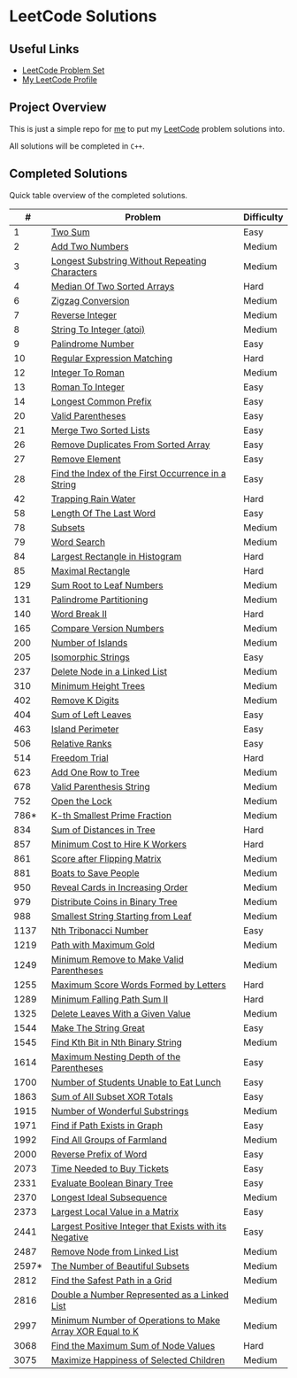 # LeetCode Solutions

## Useful Links

- [LeetCode Problem Set](https://leetcode.com/problemset/)
- [My LeetCode Profile](https://leetcode.com/Jawdan)

## Project Overview

This is just a simple repo for [me](https://leetcode.com/Jawdan) to put my [LeetCode](https://leetcode.com/problemset/) problem solutions into.

All solutions will be completed in `C++`.

## Completed Solutions

Quick table overview of the completed solutions.

| #     | Problem                                                                                                                         | Difficulty |
| ----- | ------------------------------------------------------------------------------------------------------------------------------- | ---------- |
| 1     | [Two Sum](Solutions/0001.TwoSum.cpp)                                                                                            | Easy       |
| 2     | [Add Two Numbers](Solutions/0002.AddTwoNumbers.cpp)                                                                             | Medium     |
| 3     | [Longest Substring Without Repeating Characters](Solutions/0003.LongestSubstringWithoutRepeatingCharacters.cpp)                 | Medium     |
| 4     | [Median Of Two Sorted Arrays](Solutions/0004.MedianOfTwoSortedArrays.cpp)                                                       | Hard       |
| 6     | [Zigzag Conversion](Solutions/0006.ZigzagConversion.cpp)                                                                        | Medium     |
| 7     | [Reverse Integer](Solutions/0007.ReverseInteger.cpp)                                                                            | Medium     |
| 8     | [String To Integer (atoi)](Solutions/0008.StringToIntegerAtoi.cpp)                                                              | Medium     |
| 9     | [Palindrome Number](Solutions/0009.PalindromeNumber.cpp)                                                                        | Easy       |
| 10    | [Regular Expression Matching](Solutions/0010.RegularExpressionMatching.cpp)                                                     | Hard       |
| 12    | [Integer To Roman](Solutions/0012.IntegerToRoman.cpp)                                                                           | Medium     |
| 13    | [Roman To Integer](Solutions/0013.RomanToInteger.cpp)                                                                           | Easy       |
| 14    | [Longest Common Prefix](Solutions/0014.LongestCommonPrefix.cpp)                                                                 | Easy       |
| 20    | [Valid Parentheses](Solutions/0020.ValidParentheses.cpp)                                                                        | Easy       |
| 21    | [Merge Two Sorted Lists](Solutions/0021.MergeTwoSortedLists.cpp)                                                                | Easy       |
| 26    | [Remove Duplicates From Sorted Array](Solutions/0026.RemoveDuplicatesFromSortedArray.cpp)                                       | Easy       |
| 27    | [Remove Element](Solutions/0027.RemoveElement.cpp)                                                                              | Easy       |
| 28    | [Find the Index of the First Occurrence in a String](solutions/0028.FindTheIndexOfTheFirstOccurenceInAString.cpp)               | Easy       |
| 42    | [Trapping Rain Water](Solutions/0042.TrappingRainWater.cpp)                                                                     | Hard       |
| 58    | [Length Of The Last Word](Solutions/0058.LengthOfTheLastWord.cpp)                                                               | Easy       |
| 78    | [Subsets](Solutions/0078.Subsets.cpp)                                                                                           | Medium     |
| 79    | [Word Search](Solutions/0079.WordSearch.cpp)                                                                                    | Medium     |
| 84    | [Largest Rectangle in Histogram](Solutions/0084.LargestRectangleInHistogram.cpp)                                                | Hard       |
| 85    | [Maximal Rectangle](Solutions/0085.MaximalRectangle.cpp)                                                                        | Hard       |
| 129   | [Sum Root to Leaf Numbers](Solutions/0129.SumRootToLeafNumbers.cpp)                                                             | Medium     |
| 131   | [Palindrome Partitioning](Solutions/0131.PalindromePartitioning.cpp)                                                            | Medium     |
| 140   | [Word Break II](Solutions/0140.WordBreakII.cpp)                                                                                 | Hard       |
| 165   | [Compare Version Numbers](Solutions/0165.CompareVersionNumbers.cpp)                                                             | Medium     |
| 200   | [Number of Islands](Solutions/0200.NumberOfIslands.cpp)                                                                         | Medium     |
| 205   | [Isomorphic Strings](Solutions/0205.IsomorphicStrings.cpp)                                                                      | Easy       |
| 237   | [Delete Node in a Linked List](Solutions/0237.DeleteNodeInALinkedList.cpp)                                                      | Medium     |
| 310   | [Minimum Height Trees](Solutions/0310.MinimumHeightTrees.cpp)                                                                   | Medium     |
| 402   | [Remove K Digits](Solutions/0402.RemoveKDigits.cpp)                                                                             | Medium     |
| 404   | [Sum of Left Leaves](Solutions/0404.SumOfLeftLeaves.cpp)                                                                        | Easy       |
| 463   | [Island Perimeter](Solutions/0463.IslandPerimeter.cpp)                                                                          | Easy       |
| 506   | [Relative Ranks](Solutions/0506.RelativeRanks.cpp)                                                                              | Easy       |
| 514   | [Freedom Trial](Solutions/0514.FreedomTrial.cpp)                                                                                | Hard       |
| 623   | [Add One Row to Tree](Solutions/0623.AddOneRowToTree.cpp)                                                                       | Medium     |
| 678   | [Valid Parenthesis String](Solutions/0678.ValidParenthesisString.cpp)                                                           | Medium     |
| 752   | [Open the Lock](Solutions/0752.OpenTheLock.cpp)                                                                                 | Medium     |
| 786*  | [K-th Smallest Prime Fraction](Solutions/0786.KthSmallestPrimeFraction.cpp)                                                     | Medium     |
| 834   | [Sum of Distances in Tree](Solutions/0834.SumOfDistancesInTree.cpp)                                                             | Hard       |
| 857   | [Minimum Cost to Hire K Workers](solutions/0857.MinimumCostToHireKWorkers.cpp)                                                  | Hard       |
| 861   | [Score after Flipping Matrix](Solutions/0861.ScoreAfterFlippingMatrix.cpp)                                                      | Medium     |
| 881   | [Boats to Save People](Solutions/0881.BoatsToSavePeople.cpp)                                                                    | Medium     |
| 950   | [Reveal Cards in Increasing Order](Solutions/0950.RevealCardsInIncreasingOrder.cpp)                                             | Medium     |
| 979   | [Distribute Coins in Binary Tree](Solutions/979.DistributeCoinsInBinaryTree.cpp)                                                | Medium     |
| 988   | [Smallest String Starting from Leaf](Solutions/0988.SmallestStringStartingFromLeaf.cpp)                                         | Medium     |
| 1137  | [Nth Tribonacci Number](Solutions/1137.NthTribonacciNumber.cpp)                                                                 | Easy       |
| 1219  | [Path with Maximum Gold](Solutions/1219.PathWithMaximumGold.cpp)                                                                | Medium     |
| 1249  | [Minimum Remove to Make Valid Parentheses](Solutions/1249.MinimumRemoveToMakeValidParentheses.cpp)                              | Medium     |
| 1255  | [Maximum Score Words Formed by Letters](Solutions/1255.MaximumScoreWordsFormedByLetters.cpp)                                    | Hard       |
| 1289  | [Minimum Falling Path Sum II](Solutions/1289.MinimumFallingPathSumII.cpp)                                                       | Hard       |
| 1325  | [Delete Leaves With a Given Value](Solutions/1325.DeleteLeavesWithAGivenValue.cpp)                                              | Medium     |
| 1544  | [Make The String Great](Solutions/1544.MakeTheStringGreat.cpp)                                                                  | Easy       |
| 1545  | [Find Kth Bit in Nth Binary String](Solutions/1545.FindKthBitInNthBinaryString.cpp)                                             | Medium     |
| 1614  | [Maximum Nesting Depth of the Parentheses](Solutions/1614.MaximumNestingDepthOfTheParentheses.cpp)                              | Easy       |
| 1700  | [Number of Students Unable to Eat Lunch](Solutions/1700.NumberOfStudentsUnableToEatLunch.cpp)                                   | Easy       |
| 1863  | [Sum of All Subset XOR Totals](Solutions/1863.SumOfAllSubsetXORTotals.cpp)                                                      | Easy       |
| 1915  | [Number of Wonderful Substrings](Solutions/1915.NumberOfWonderfulSubstrings.cpp)                                                | Medium     |
| 1971  | [Find if Path Exists in Graph](Solutions/1971.FindIfPathExistsInGraph.cpp)                                                      | Easy       |
| 1992  | [Find All Groups of Farmland](Solutions/1992.FindAllGroupsOfFarmland.cpp)                                                       | Medium     |
| 2000  | [Reverse Prefix of Word](Solutions/2000.ReversePrefixOfWord.cpp)                                                                | Easy       |
| 2073  | [Time Needed to Buy Tickets](Solutions/2073.TimeNeededToBuyTickets.cpp)                                                         | Easy       |
| 2331  | [Evaluate Boolean Binary Tree](Solutions/2331.EvaluateBooleanBinaryTree.cpp)                                                    | Easy       |
| 2370  | [Longest Ideal Subsequence](Solutions/2370.LongestIdealSubsequence.cpp)                                                         | Medium     |
| 2373  | [Largest Local Value in a Matrix](Solutions/2373.LargestLocalValueInAMatrix.cpp)                                                | Easy       |
| 2441  | [Largest Positive Integer that Exists with its Negative](Solutions/2441.LargestPositiveIntegerThatExistsWithItsNegative.cpp)    | Easy       |
| 2487  | [Remove Node from Linked List](Solutions/2487.RemoveNodesFromLinkedList.cpp)                                                    | Medium     |
| 2597* | [The Number of Beautiful Subsets](Solutions/2597.TheNumberOfBeautifulSubsets.cpp)                                               | Medium     |
| 2812  | [Find the Safest Path in a Grid](Solutions/2812.FindTheSafestPathInAGrid.cpp)                                                   | Medium     |
| 2816  | [Double a Number Represented as a Linked List](Solutions/2816.DoubleANumberRepresentedAsALinkedList.cpp)                        | Medium     |
| 2997  | [Minimum Number of Operations to Make Array XOR Equal to K](Solutions/2997.MinimumNumberOfOperationsToMakeArrayXOREqualToK.cpp) | Medium     |
| 3068  | [Find the Maximum Sum of Node Values](Solutions/3068.FindTheMaximumSumOfNodeValues.cpp)                                         | Hard       |
| 3075  | [Maximize Happiness of Selected Children](Solutions/3075.MaximizeHappinessOfSelectedChildren.cpp)                               | Medium     |